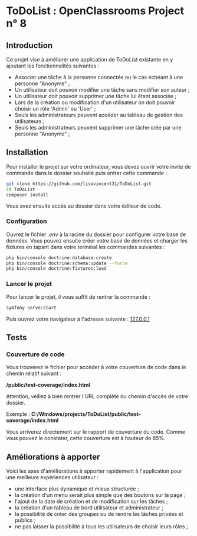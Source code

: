 # ToDoList : OpenClassrooms Project n° 8

## Introduction

Ce projet vise à améliorer une application de ToDoList existante en y ajoutant les fonctionnalités suivantes :

- Associer une tâche à la personne connectée ou le cas échéant à une personne "Anonyme" ;
- Un utilisateur doit pouvoir modifier une tâche sans modifier son auteur ;
- Un utilisateur doit pouvoir supprimer une tâche lui étant associée ;
- Lors de la création ou modification d'un utilisateur on doit pouvoir choisir un rôle 'Admin' ou 'User' ;
- Seuls les administrateurs peuvent accéder au tableau de gestion des utilisateurs ;
- Seuls les administrateurs peuvent supprimer une tâche crée par une personne "Anonyme" ;

## Installation

Pour installer le projet sur votre ordinateur, vous devez ouvrir votre invite de commande dans le dossier souhaité puis entrer cette commande :

```bash
git clone https://github.com/lisavincent31/ToDoList.git
cd ToDoList
composer install
```

Vous avez ensuite accès au dossier dans votre éditeur de code.

### Configuration

Ouvrez le fichier *.env* à la racine du dossier pour configurer votre base de données.
Vous pouvez ensuite créer votre base de données et charger les fixtures en tapant dans votre terminal les commandes suivantes : 

```bash
php bin/console doctrine:database:create
php bin/console doctrine:schema:update --force
php bin/console doctrine:fixtures:load
```

### Lancer le projet

Pour lancer le projet, il vous suffit de rentrer la commande : 

```bash
symfony serve:start
```

Puis ouvrez votre navigateur à l'adresse suivante : [127.0.0.1](http://127.0.0.1:8000/)

## Tests

### Couverture de code

Vous trouverez le fichier pour accéder à votre couverture de code dans le chemin relatif suivant : 

**/public/test-coverage/index.html**

Attention, veillez à bien rentrer l'URL complète du chemin d'accès de votre dossier.

Exemple : **C:/Windows/projects/ToDoList/public/test-coverage/index.html**

Vous arriverez directement sur le rapport de couverture du code. Comme vous pouvez le constater, cette couverture est à hauteur de 85%.

## Améliorations à apporter

Voici les axes d'améliorations à apporter rapidement à l'application pour une meilleure expériences utilisateur : 

- une interface plus dynamique et mieux structurée ;
- la création d'un menu serait plus simple que des boutons sur la page ;
- l'ajout de la date de création et de modification sur les tâches ;
- la création d'un tableau de bord utilisateur et administrateur ;
- la possibilité de créer des groupes ou de rendre les tâches privées et publics ;
- ne pas laisser la possibilité à tous les utilisateurs de choisir leurs rôles ;
